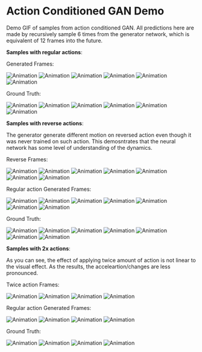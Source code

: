 # Action Conditioned GAN Demo
Demo GIF of samples from action conditioned GAN. All predictions here are made by recursively sample 6 times from the generator network, which is equivalent of 12 frames into the future.

**Samples with regular actions**:

Generated Frames:

![Animation](https://github.com/yidingjiang/Action_Conditioned_GAN_demo/blob/master/regular_sample/vid16/generated.gif)
![Animation](https://github.com/yidingjiang/Action_Conditioned_GAN_demo/blob/master/regular_sample/vid63/generated.gif)
![Animation](https://github.com/yidingjiang/Action_Conditioned_GAN_demo/blob/master/regular_sample/vid34/generated.gif)
![Animation](https://github.com/yidingjiang/Action_Conditioned_GAN_demo/blob/master/regular_sample/vid43/generated.gif)
![Animation](https://github.com/yidingjiang/Action_Conditioned_GAN_demo/blob/master/regular_sample/vid11/generated.gif)
![Animation](https://github.com/yidingjiang/Action_Conditioned_GAN_demo/blob/master/regular_sample/vid13/generated.gif)

Ground Truth:

![Animation](https://github.com/yidingjiang/Action_Conditioned_GAN_demo/blob/master/regular_sample/vid16/gt.gif)
![Animation](https://github.com/yidingjiang/Action_Conditioned_GAN_demo/blob/master/regular_sample/vid63/gt.gif)
![Animation](https://github.com/yidingjiang/Action_Conditioned_GAN_demo/blob/master/regular_sample/vid34/gt.gif)
![Animation](https://github.com/yidingjiang/Action_Conditioned_GAN_demo/blob/master/regular_sample/vid43/gt.gif)
![Animation](https://github.com/yidingjiang/Action_Conditioned_GAN_demo/blob/master/regular_sample/vid11/gt.gif)
![Animation](https://github.com/yidingjiang/Action_Conditioned_GAN_demo/blob/master/regular_sample/vid13/gt.gif)

**Samples with reverse actions**:

The generator generate different motion on reversed action even though it was never trained on such action. 
This demosntrates that the neural network has some level of understanding of the dynamics.

Reverse Frames:

![Animation](https://github.com/yidingjiang/Action_Conditioned_GAN_demo/blob/master/rev_example/vid14/generated.gif)
![Animation](https://github.com/yidingjiang/Action_Conditioned_GAN_demo/blob/master/rev_example/vid23/generated.gif)
![Animation](https://github.com/yidingjiang/Action_Conditioned_GAN_demo/blob/master/rev_example/vid29/generated.gif)
![Animation](https://github.com/yidingjiang/Action_Conditioned_GAN_demo/blob/master/rev_example/vid35/generated.gif)
![Animation](https://github.com/yidingjiang/Action_Conditioned_GAN_demo/blob/master/rev_example/vid42/generated.gif)
![Animation](https://github.com/yidingjiang/Action_Conditioned_GAN_demo/blob/master/rev_example/vid59/generated.gif)
![Animation](https://github.com/yidingjiang/Action_Conditioned_GAN_demo/blob/master/rev_example/vid61/generated.gif)

Regular action Generated Frames:

![Animation](https://github.com/yidingjiang/Action_Conditioned_GAN_demo/blob/master/regular_sample/vid14/generated.gif)
![Animation](https://github.com/yidingjiang/Action_Conditioned_GAN_demo/blob/master/regular_sample/vid23/generated.gif)
![Animation](https://github.com/yidingjiang/Action_Conditioned_GAN_demo/blob/master/regular_sample/vid29/generated.gif)
![Animation](https://github.com/yidingjiang/Action_Conditioned_GAN_demo/blob/master/regular_sample/vid35/generated.gif)
![Animation](https://github.com/yidingjiang/Action_Conditioned_GAN_demo/blob/master/regular_sample/vid42/generated.gif)
![Animation](https://github.com/yidingjiang/Action_Conditioned_GAN_demo/blob/master/regular_sample/vid59/generated.gif)
![Animation](https://github.com/yidingjiang/Action_Conditioned_GAN_demo/blob/master/regular_sample/vid61/generated.gif)

Ground Truth:

![Animation](https://github.com/yidingjiang/Action_Conditioned_GAN_demo/blob/master/rev_example/vid14/gt.gif)
![Animation](https://github.com/yidingjiang/Action_Conditioned_GAN_demo/blob/master/rev_example/vid23/gt.gif)
![Animation](https://github.com/yidingjiang/Action_Conditioned_GAN_demo/blob/master/rev_example/vid29/gt.gif)
![Animation](https://github.com/yidingjiang/Action_Conditioned_GAN_demo/blob/master/rev_example/vid35/gt.gif)
![Animation](https://github.com/yidingjiang/Action_Conditioned_GAN_demo/blob/master/rev_example/vid42/gt.gif)
![Animation](https://github.com/yidingjiang/Action_Conditioned_GAN_demo/blob/master/rev_example/vid59/gt.gif)
![Animation](https://github.com/yidingjiang/Action_Conditioned_GAN_demo/blob/master/rev_example/vid61/gt.gif)

**Samples with 2x actions**:

As you can see, the effect of applying twice amount of action is not linear to the visual effect. As the results, the acceleartion/changes are less pronounced.

Twice action Frames:

![Animation](https://github.com/yidingjiang/Action_Conditioned_GAN_demo/blob/master/2x_sample/vid29/generated.gif)
![Animation](https://github.com/yidingjiang/Action_Conditioned_GAN_demo/blob/master/2x_sample/vid35/generated.gif)
![Animation](https://github.com/yidingjiang/Action_Conditioned_GAN_demo/blob/master/2x_sample/vid53/generated.gif)
![Animation](https://github.com/yidingjiang/Action_Conditioned_GAN_demo/blob/master/2x_sample/vid58/generated.gif)

Regular action Generated Frames:

![Animation](https://github.com/yidingjiang/Action_Conditioned_GAN_demo/blob/master/regular_sample/vid29/generated.gif)
![Animation](https://github.com/yidingjiang/Action_Conditioned_GAN_demo/blob/master/regular_sample/vid35/generated.gif)
![Animation](https://github.com/yidingjiang/Action_Conditioned_GAN_demo/blob/master/regular_sample/vid53/generated.gif)
![Animation](https://github.com/yidingjiang/Action_Conditioned_GAN_demo/blob/master/regular_sample/vid58/generated.gif)

Ground Truth:

![Animation](https://github.com/yidingjiang/Action_Conditioned_GAN_demo/blob/master/regular_sample/vid29/gt.gif)
![Animation](https://github.com/yidingjiang/Action_Conditioned_GAN_demo/blob/master/regular_sample/vid35/gt.gif)
![Animation](https://github.com/yidingjiang/Action_Conditioned_GAN_demo/blob/master/regular_sample/vid53/gt.gif)
![Animation](https://github.com/yidingjiang/Action_Conditioned_GAN_demo/blob/master/regular_sample/vid58/gt.gif)
